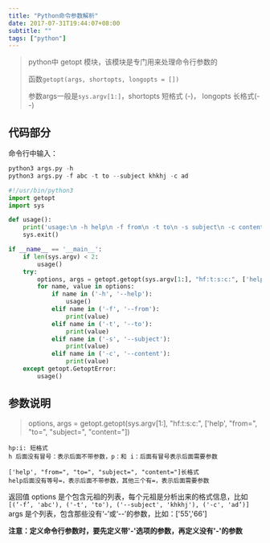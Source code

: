 ```yaml
---
title: "Python命令参数解析"
date: 2017-07-31T19:44:07+08:00
subtitle: ""
tags: ["python"]
---
```


> python中 getopt 模块，该模块是专门用来处理命令行参数的
> 
> 函数`getopt(args, shortopts, longopts = [])`
> 
> 参数args一般是`sys.argv[1:]`，shortopts 短格式 (-)， longopts 长格式(--)


<!--more-->

## 代码部分

命令行中输入：

```python
python3 args.py -h
python3 args.py -f abc -t to --subject khkhj -c ad
```

```python
#!/usr/bin/python3
import getopt
import sys

def usage():
    print('usage:\n -h help\n -f from\n -t to\n -s subject\n -c content\n')
    sys.exit()

if __name__ == '__main__':
    if len(sys.argv) < 2:
        usage()
    try:
        options, args = getopt.getopt(sys.argv[1:], "hf:t:s:c:", ['help', "from=", "to=", "subject=", "content="])
        for name, value in options:
            if name in ('-h', '--help'):
                usage()
            elif name in ('-f', '--from'):
                print(value)
            elif name in ('-t', '--to'):
                print(value)
            elif name in ('-s', '--subject'):
                print(value)
            elif name in ('-c', '--content'):
                print(value)
    except getopt.GetoptError:
        usage()
```

## 参数说明
> options, args = getopt.getopt(sys.argv[1:], "hf:t:s:c:", ['help', "from=", "to=", "subject=", "content="])

```
hp:i: 短格式
h 后面没有冒号：表示后面不带参数，p：和 i：后面有冒号表示后面需要参数

['help', "from=", "to=", "subject=", "content="]长格式
help后面没有等号=，表示后面不带参数，其他三个有=，表示后面需要参数
```

返回值 options 是个包含元祖的列表，每个元祖是分析出来的格式信息，比如 `[(‘-f’, 'abc'), ('-t', 'to'), ('--subject', 'khkhj'), ('-c', 'ad’)]`
args 是个列表，包含那些没有‘-’或‘--’的参数，比如：['55','66']

**注意：定义命令行参数时，要先定义带'-'选项的参数，再定义没有'-'的参数**

